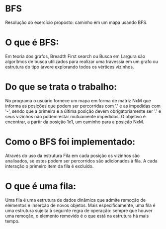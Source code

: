 # BFS
Resolução do exercício proposto: caminho em um mapa usando BFS.

# O que é BFS:
Em teoria dos grafos, Breadth First search ou Busca em Largura são algorítmos de busca utilizados para realizar uma travessia em um grafo ou estrutura do tipo árvore explorando todos os vértices vizinhos.

# Do que se trata o trabalho:
No programa o usuário fornece um mapa em forma de matriz NxM que informa as posições que podem ser percorridas com '.' e as impedidas com '-', sendo que a primeira e a última posição devem obrigatoriamente ser '.' e seus vizinhos não podem estar mutuamente impedidos. O objetivo é encontrar, a partir da posição 1x1, um caminho para a posição NxM.

# Como o BFS foi implementado:
Através do uso da estrutura Fila em cada posição os vizinhos são analisados, se estes podem ser percorridos são adicionados à fila. A cada interação o primeiro item da fila é excluído.

# O que é uma fila:
Uma fila é uma estrutura de dados dinâmica que admite remoção de elementos e inserção de novos objetos. Mais especificamente, uma fila é uma estrutura sujeita à seguinte regra de operação: sempre que houver uma remoção, o elemento removido é o que está na estrutura há mais tempo.
